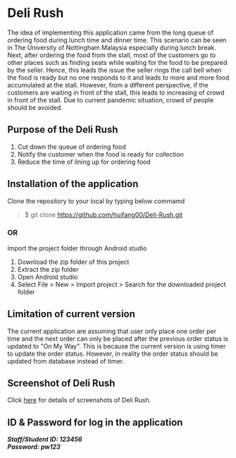 # Deli Rush
The idea of implementing this application came from the long queue of ordering food during lunch time and dinner time. 
This scenario can be seen in The University of Nottingham Malaysia especially during lunch break.
Next, after ordering the food from the stall, most of the customers go to other places such as finding seats while waiting for the food to be prepared by the seller.
Hence, this leads the issue the seller rings the call bell when the food is ready but no one responds to it and leads to more and more food accumulated at the stall.
However, from a different perspective, if the customers are waiting in front of the stall, this leads to increasing of crowd in front of the stall.
Due to current pandemic situation, crowd of people should be avoided.

## Purpose of the Deli Rush
1. Cut down the queue of ordering food
2. Notify the customer when the food is ready for collection
3. Reduce the time of lining up for ordering food

## Installation of the application
Clone the repository to your local by typing below commamd
> $ git clone https://github.com/huifang00/Deli-Rush.git
### OR
Import the project folder through Android studio
1. Download the zip folder of this project
2. Extract the zip folder
3. Open Android studio
4. Select File > New > Import project > Search for the downloaded project folder

## Limitation of current version
The current application are assuming that user only place one order per time and the next order can only be placed after the previous order status is updated to "On My Way". This is because the current version is using timer to update the order status. However, in reality the order status should be updated from database instead of timer.

## Screenshot of Deli Rush
Click <a href="Screenshot of Images.pdf">here</a> for details of screenshots of Deli Rush.

## ID & Password for log in the application
***Staff/Student ID: 123456***<br/>
***Password: pw123***